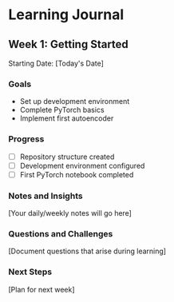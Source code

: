 # Learning Journal

## Week 1: Getting Started

Starting Date: [Today's Date]

### Goals

- Set up development environment
- Complete PyTorch basics
- Implement first autoencoder

### Progress

- [ ] Repository structure created
- [ ] Development environment configured
- [ ] First PyTorch notebook completed

### Notes and Insights

[Your daily/weekly notes will go here]

### Questions and Challenges

[Document questions that arise during learning]

### Next Steps

[Plan for next week]
